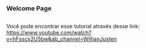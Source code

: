 ### Welcome Page

##

Você pode encontrar esse tutorial através desse link: https://www.youtube.com/watch?v=hFsscx2U5bw&ab_channel=WillianJusten

##
